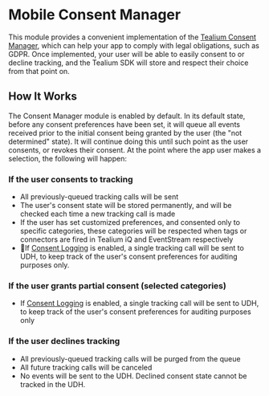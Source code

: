 # Mobile Consent Manager

This module provides a convenient implementation of the [Tealium Consent Manager](https://community.tealiumiq.com/t5/iQ-Tag-Management/Explicit-Consent-Prompt-Manager/ta-p/22714), which can help your app to comply with legal obligations, such as GDPR. Once implemented, your user will be able to easily consent to or decline tracking, and the Tealium SDK will store and respect their choice from that point on.

## How It Works

The Consent Manager module is enabled by default. In its default state, before any consent preferences have been set, it will queue all events received prior to the initial consent being granted by the user (the "not determined" state). It will continue doing this until such point as the user consents, or revokes their consent. At the point where the app user makes a selection, the following will happen:

### If the user consents to tracking

* All previously-queued tracking calls will be sent
* The user's consent state will be stored permanently, and will be checked each time a new tracking call is made
* If the user has set customized preferences, and consented only to specific categories, these categories will be respected when tags or connectors are fired in Tealium iQ and EventStream respectively
* If [Consent Logging](https://community.tealiumiq.com/t5/Universal-Data-Hub/Consent-Change-Event-Specifications/ta-p/23213) is enabled, a single tracking call will be sent to UDH, to keep track of the user's consent preferences for auditing purposes only.

### If the user grants partial consent (selected categories)
* If [Consent Logging](https://community.tealiumiq.com/t5/Universal-Data-Hub/Consent-Change-Event-Specifications/ta-p/23213) is enabled, a single tracking call will be sent to UDH, to keep track of the user's consent preferences for auditing purposes only

### If the user declines tracking

* All previously-queued tracking calls will be purged from the queue
* All future tracking calls will be canceled
* No events will be sent to the UDH. Declined consent state cannot be tracked in the UDH.